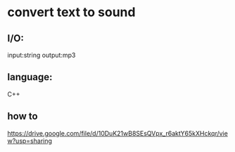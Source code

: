 # convert text to sound

## I/O:
input:string
output:mp3

## language:
C++

## how to
https://drive.google.com/file/d/10DuK21wB8SEsQVpx_r6aktY65kXHckqr/view?usp=sharing
